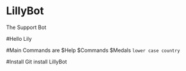 # LillyBot
The Support Bot

#Hello Lily

#Main Commands are 
$Help
$Commands
$Medals `lower case country`

#Install
Git install LillyBot
